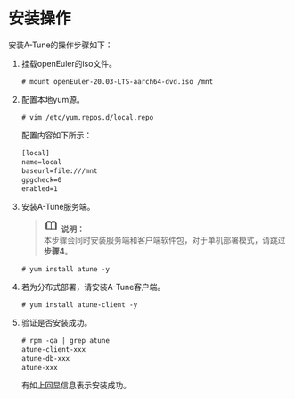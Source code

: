 # 安装操作<a name="ZH-CN_TOPIC_0213178454"></a>

安装A-Tune的操作步骤如下：

1.  挂载openEuler的iso文件。

    ```
    # mount openEuler-20.03-LTS-aarch64-dvd.iso /mnt
    ```

2.  配置本地yum源。

    ```
    # vim /etc/yum.repos.d/local.repo
    ```

    配置内容如下所示：

    ```
    [local]
    name=local
    baseurl=file:///mnt
    gpgcheck=0
    enabled=1
    ```

3.  安装A-Tune服务端。

    >![](public_sys-resources/icon-note.gif) **说明：**   
    >本步骤会同时安装服务端和客户端软件包，对于单机部署模式，请跳过**步骤4**。  

    ```
    # yum install atune -y
    ```

4.  若为分布式部署，请安装A-Tune客户端。

    ```
    # yum install atune-client -y
    ```

5.  验证是否安装成功。

    ```
    # rpm -qa | grep atune
    atune-client-xxx
    atune-db-xxx
    atune-xxx
    ```

    有如上回显信息表示安装成功。


